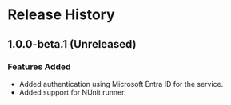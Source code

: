 # Release History

## 1.0.0-beta.1 (Unreleased)

### Features Added

- Added authentication using Microsoft Entra ID for the service.
- Added support for NUnit runner.